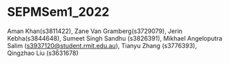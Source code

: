 # SEPMSem1_2022

Aman Khan(s3811422), 
Zane Van Gramberg(s3729079), 
Jerin Kebha(s3844648), 
Sumeet Singh Sandhu (s3826391), 
Mikhael Angeloputra Salim (s3937120@student.rmit.edu.au), 
Tianyu Zhang (s3776393),
Qingzhao Liu (s3631678)
